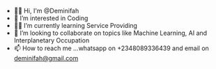 - 👋🏾 Hi, I'm @Deminifah
- 👀 I’m interested in Coding
- 🌱💡 I’m currently learning Service Providing
- 💞️ I’m looking to collaborate on topics like Machine Learning, AI and Interplanetary Occupation
- 📫 How to reach me ...whatsapp on +2348089336439 and email on deminifah@gmail.com

<!---
Deminifah/Deminifah is a ✨ special ✨ repository because its `README.md` (this file) appears on your GitHub profile.
You can click the Preview link to take a look at your changes.
--->
